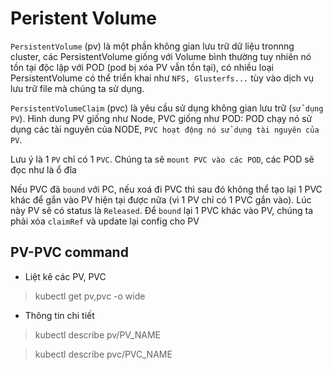 # Peristent Volume

`PersistentVolume` (pv) là một phần không gian lưu trữ dữ liệu tronnng cluster, các PersistentVolume giống với Volume bình thường tuy nhiên nó tồn tại độc lập với POD (pod bị xóa PV vẫn tồn tại), có nhiều loại PersistentVolume có thể triển khai như `NFS, Glusterfs...` tùy vào dịch vụ lưu trữ file mà chúng ta sử dụng.

`PersistentVolumeClaim` (pvc) là yêu cầu sử dụng không gian lưu trữ (`sử dụng PV`). Hình dung PV giống như Node, PVC giống như POD: POD chạy nó sử dụng các tài nguyên của NODE, `PVC hoạt động nó sử dụng tài nguyên của PV`.

Lưu ý là 1 `PV` chỉ có 1 `PVC`. Chúng ta sẽ `mount PVC vào các POD`, các POD sẽ đọc như là ổ đĩa

Nếu PVC đã `bound` với PC, nếu xoá đi PVC thì sau đó không thể tạo lại 1 PVC khác để gắn vào PV hiện tại được nữa (vì 1 PV chỉ có 1 PVC gắn vào). Lúc này PV sẽ có status là `Released`. Để `bound` lại 1 PVC khác vào PV, chúng ta phải xóa `claimRef` và update lại config cho PV

## PV-PVC command

- Liệt kê các PV, PVC

> kubectl get pv,pvc -o wide

- Thông tin chi tiết

> kubectl describe pv/PV_NAME

> kubectl describe pvc/PVC_NAME
